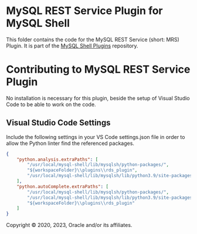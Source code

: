 # MySQL REST Service Plugin for MySQL Shell

This folder contains the code for the MySQL REST Service (short: MRS) Plugin. It is part of the [MySQL Shell Plugins](../readme.md) repository.

# Contributing to MySQL REST Service Plugin

No installation is necessary for this plugin, beside the setup of Visual Studio Code to be able to work on the code.

## Visual Studio Code Settings

Include the following settings in your VS Code settings.json file in order to allow the Python linter find the referenced packages.

```json
{
    "python.analysis.extraPaths": [
        "/usr/local/mysql-shell/lib/mysqlsh/python-packages/",
        "${workspaceFolder}\\plugins\\rds_plugin",
        "/usr/local/mysql-shell/lib/mysqlsh/lib/python3.9/site-packages"
    ],
    "python.autoComplete.extraPaths": [
        "/usr/local/mysql-shell/lib/mysqlsh/python-packages/",
        "/usr/local/mysql-shell/lib/mysqlsh/lib/python3.9/site-packages",
        "${workspaceFolder}\\plugins\\rds_plugin"
    ]
}
```

Copyright &copy; 2020, 2023, Oracle and/or its affiliates.
